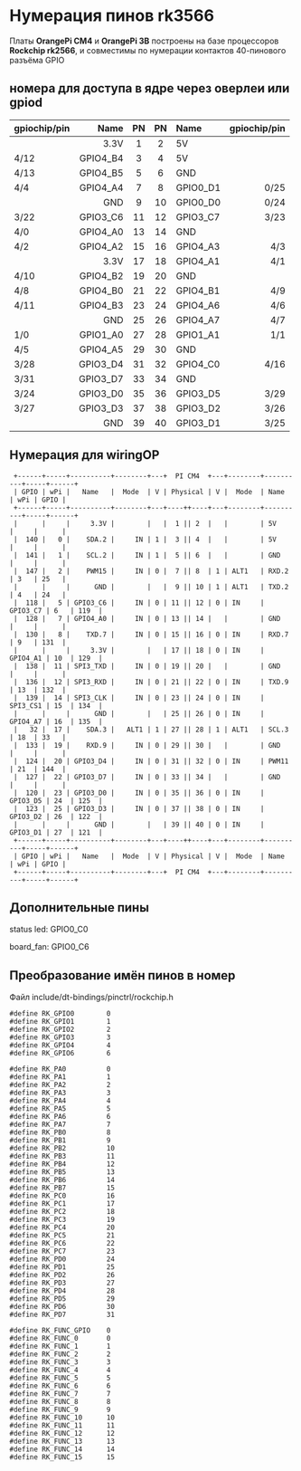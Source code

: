 # Нумерация пинов rk3566

Платы **OrangePi CM4** и **OrangePi 3B** построены на базе процессоров **Rockchip rk2566**, и совместимы по нумерации контактов 40-пинового разъёма GPIO

## номера для доступа в ядре через оверлеи или gpiod
 
| gpiochip/pin |   Name   | PN | PN | Name     | gpiochip/pin |
|------|---------:|:--:|:--:|:---------|-----:|
|      |     3.3V |  1 | 2  | 5V       |      |
| 4/12 | GPIO4_B4 |  3 | 4  | 5V       |      |
| 4/13 | GPIO4_B5 |  5 | 6  | GND      |      |
| 4/4  | GPIO4_A4 |  7 | 8  | GPIO0_D1 | 0/25 |
|      |      GND |  9 | 10 | GPIO0_D0 | 0/24 |
| 3/22 | GPIO3_C6 | 11 | 12 | GPIO3_C7 | 3/23 |
| 4/0  | GPIO4_A0 | 13 | 14 | GND      |      |
| 4/2  | GPIO4_A2 | 15 | 16 | GPIO4_A3 | 4/3  |
|      |     3.3V | 17 | 18 | GPIO4_A1 | 4/1  |
| 4/10 | GPIO4_B2 | 19 | 20 | GND      |      |
| 4/8  | GPIO4_B0 | 21 | 22 | GPIO4_B1 | 4/9  |
| 4/11 | GPIO4_B3 | 23 | 24 | GPIO4_A6 | 4/6  |
|      |      GND | 25 | 26 | GPIO4_A7 | 4/7  |
| 1/0  | GPIO1_A0 | 27 | 28 | GPIO1_A1 | 1/1  |
| 4/5  | GPIO4_A5 | 29 | 30 | GND      |      |
| 3/28 | GPIO3_D4 | 31 | 32 | GPIO4_C0 | 4/16 |
| 3/31 | GPIO3_D7 | 33 | 34 | GND      |      |
| 3/24 | GPIO3_D0 | 35 | 36 | GPIO3_D5 | 3/29 |
| 3/27 | GPIO3_D3 | 37 | 38 | GPIO3_D2 | 3/26 |
|      |      GND | 39 | 40 | GPIO3_D1 | 3/25 |


## Нумерация для wiringOP

```
 +------+-----+----------+--------+---+  PI CM4  +---+--------+----------+-----+------+
 | GPIO | wPi |   Name   |  Mode  | V | Physical | V |  Mode  | Name     | wPi | GPIO |
 +------+-----+----------+--------+---+----++----+---+--------+----------+-----+------+
 |      |     |     3.3V |        |   |  1 || 2  |   |        | 5V       |     |      |
 |  140 |   0 |    SDA.2 |     IN | 1 |  3 || 4  |   |        | 5V       |     |      |
 |  141 |   1 |    SCL.2 |     IN | 1 |  5 || 6  |   |        | GND      |     |      |
 |  147 |   2 |    PWM15 |     IN | 0 |  7 || 8  | 1 | ALT1   | RXD.2    | 3   | 25   |
 |      |     |      GND |        |   |  9 || 10 | 1 | ALT1   | TXD.2    | 4   | 24   |
 |  118 |   5 | GPIO3_C6 |     IN | 0 | 11 || 12 | 0 | IN     | GPIO3_C7 | 6   | 119  |
 |  128 |   7 | GPIO4_A0 |     IN | 0 | 13 || 14 |   |        | GND      |     |      |
 |  130 |   8 |    TXD.7 |     IN | 0 | 15 || 16 | 0 | IN     | RXD.7    | 9   | 131  |
 |      |     |     3.3V |        |   | 17 || 18 | 0 | IN     | GPIO4_A1 | 10  | 129  |
 |  138 |  11 | SPI3_TXD |     IN | 0 | 19 || 20 |   |        | GND      |     |      |
 |  136 |  12 | SPI3_RXD |     IN | 0 | 21 || 22 | 0 | IN     | TXD.9    | 13  | 132  |
 |  139 |  14 | SPI3_CLK |     IN | 0 | 23 || 24 | 0 | IN     | SPI3_CS1 | 15  | 134  |
 |      |     |      GND |        |   | 25 || 26 | 0 | IN     | GPIO4_A7 | 16  | 135  |
 |   32 |  17 |    SDA.3 |   ALT1 | 1 | 27 || 28 | 1 | ALT1   | SCL.3    | 18  | 33   |
 |  133 |  19 |    RXD.9 |     IN | 0 | 29 || 30 |   |        | GND      |     |      |
 |  124 |  20 | GPIO3_D4 |     IN | 0 | 31 || 32 | 0 | IN     | PWM11    | 21  | 144  |
 |  127 |  22 | GPIO3_D7 |     IN | 0 | 33 || 34 |   |        | GND      |     |      |
 |  120 |  23 | GPIO3_D0 |     IN | 0 | 35 || 36 | 0 | IN     | GPIO3_D5 | 24  | 125  |
 |  123 |  25 | GPIO3_D3 |     IN | 0 | 37 || 38 | 0 | IN     | GPIO3_D2 | 26  | 122  |
 |      |     |      GND |        |   | 39 || 40 | 0 | IN     | GPIO3_D1 | 27  | 121  |
 +------+-----+----------+--------+---+----++----+---+--------+----------+-----+------+
 | GPIO | wPi |   Name   |  Mode  | V | Physical | V |  Mode  | Name     | wPi | GPIO |
 +------+-----+----------+--------+---+  PI CM4  +---+--------+----------+-----+------+
```

## Дополнительные пины

status led: GPIO0_C0

board_fan: GPIO0_C6

## Преобразование имён пинов в номер
Файл include/dt-bindings/pinctrl/rockchip.h
```
#define RK_GPIO0        0
#define RK_GPIO1        1
#define RK_GPIO2        2
#define RK_GPIO3        3
#define RK_GPIO4        4
#define RK_GPIO6        6

#define RK_PA0          0
#define RK_PA1          1
#define RK_PA2          2
#define RK_PA3          3
#define RK_PA4          4
#define RK_PA5          5
#define RK_PA6          6
#define RK_PA7          7
#define RK_PB0          8
#define RK_PB1          9
#define RK_PB2          10
#define RK_PB3          11
#define RK_PB4          12
#define RK_PB5          13
#define RK_PB6          14
#define RK_PB7          15
#define RK_PC0          16
#define RK_PC1          17
#define RK_PC2          18
#define RK_PC3          19
#define RK_PC4          20
#define RK_PC5          21
#define RK_PC6          22
#define RK_PC7          23
#define RK_PD0          24
#define RK_PD1          25
#define RK_PD2          26
#define RK_PD3          27
#define RK_PD4          28
#define RK_PD5          29
#define RK_PD6          30
#define RK_PD7          31

#define RK_FUNC_GPIO    0
#define RK_FUNC_0       0
#define RK_FUNC_1       1
#define RK_FUNC_2       2
#define RK_FUNC_3       3
#define RK_FUNC_4       4
#define RK_FUNC_5       5
#define RK_FUNC_6       6
#define RK_FUNC_7       7
#define RK_FUNC_8       8
#define RK_FUNC_9       9
#define RK_FUNC_10      10
#define RK_FUNC_11      11
#define RK_FUNC_12      12
#define RK_FUNC_13      13
#define RK_FUNC_14      14
#define RK_FUNC_15      15
```
